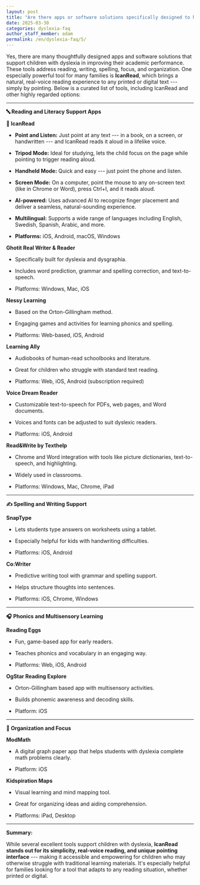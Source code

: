 ```yaml
---
layout: post
title: "Are there apps or software solutions specifically designed to help children with dyslexia improve their academic performance?"
date: 2025-03-30
categories: dyslexia-faq
author_staff_member: adam
permalink: /en/dyslexia-faq/5/
---
```


Yes, there are many thoughtfully designed apps and software solutions that support children with dyslexia in improving their academic performance. These tools address reading, writing, spelling, focus, and organization. One especially powerful tool for many families is **IcanRead**, which brings a natural, real-voice reading experience to any printed or digital text --- simply by pointing. Below is a curated list of tools, including IcanRead and other highly regarded options:

* * * * *

**🔤 Reading and Literacy Support Apps**

**📱 IcanRead**

-  **Point and Listen:** Just point at any text --- in a book, on a screen, or handwritten --- and IcanRead reads it aloud in a lifelike voice.

-  **Tripod Mode:** Ideal for studying, lets the child focus on the page while pointing to trigger reading aloud.

-  **Handheld Mode:** Quick and easy --- just point the phone and listen.

-  **Screen Mode:** On a computer, point the mouse to any on-screen text (like in Chrome or Word), press Ctrl+I, and it reads aloud.

-  **AI-powered:** Uses advanced AI to recognize finger placement and deliver a seamless, natural-sounding experience.

-  **Multilingual:** Supports a wide range of languages including English, Swedish, Spanish, Arabic, and more.

-  **Platforms:** iOS, Android, macOS, Windows


**Ghotit Real Writer & Reader**

-  Specifically built for dyslexia and dysgraphia.

-  Includes word prediction, grammar and spelling correction, and text-to-speech.

-  Platforms: Windows, Mac, iOS

**Nessy Learning**

-  Based on the Orton-Gillingham method.

-  Engaging games and activities for learning phonics and spelling.

-  Platforms: Web-based, iOS, Android

**Learning Ally**

-  Audiobooks of human-read schoolbooks and literature.

-  Great for children who struggle with standard text reading.

-  Platforms: Web, iOS, Android (subscription required)

**Voice Dream Reader**

-  Customizable text-to-speech for PDFs, web pages, and Word documents.

-  Voices and fonts can be adjusted to suit dyslexic readers.

-  Platforms: iOS, Android

**Read&Write by Texthelp**

-  Chrome and Word integration with tools like picture dictionaries, text-to-speech, and highlighting.

-  Widely used in classrooms.

-  Platforms: Windows, Mac, Chrome, iPad

* * * * *

**✍️ Spelling and Writing Support**

**SnapType**

-  Lets students type answers on worksheets using a tablet.

-  Especially helpful for kids with handwriting difficulties.

-  Platforms: iOS, Android

**Co:Writer**

-  Predictive writing tool with grammar and spelling support.

-  Helps structure thoughts into sentences.

-  Platforms: iOS, Chrome, Windows

* * * * *

**🎧 Phonics and Multisensory Learning**

**Reading Eggs**

-  Fun, game-based app for early readers.

-  Teaches phonics and vocabulary in an engaging way.

-  Platforms: Web, iOS, Android

**OgStar Reading Explore**

-  Orton-Gillingham based app with multisensory activities.

-  Builds phonemic awareness and decoding skills.

-  Platform: iOS

* * * * *

**🧠 Organization and Focus**

**ModMath**

-  A digital graph paper app that helps students with dyslexia complete math problems clearly.

-  Platform: iOS

**Kidspiration Maps**

-  Visual learning and mind mapping tool.

-  Great for organizing ideas and aiding comprehension.

-  Platforms: iPad, Desktop

* * * * *

**Summary:**

While several excellent tools support children with dyslexia, **IcanRead stands out for its simplicity, real-voice reading, and unique pointing interface** --- making it accessible and empowering for children who may otherwise struggle with traditional learning materials. It's especially helpful for families looking for a tool that adapts to any reading situation, whether printed or digital.
